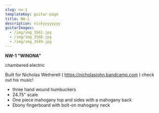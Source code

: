 ```yaml
---
slug: nw-1
templateKey: guitar-page
title: NW-1
description: nickyyyyyyyy
guitarImages:
  - /img/img_3561.jpg
  - /img/img_3560.jpg
  - /img/img_3549.jpg
---
```

**NW-1 "WINONA"**

chambered electric

Built for Nicholas Wetherell ( https://nicholasjohn.bandcamp.com ) check out his music!

* three hand wound humbuckers
* 24.75" scale
* One piece mahogany top and sides with a mahogany back
* Ebony fingerboard with bolt-on mahogany neck
